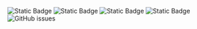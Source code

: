 ![Static Badge](https://img.shields.io/badge/blacklists-60-000000) ![Static Badge](https://img.shields.io/badge/blacklisted-2722872-cc0000) ![Static Badge](https://img.shields.io/badge/whitelisted-2242-00CC00) ![Static Badge](https://img.shields.io/badge/streaming_blacklist-28106-000000) ![GitHub issues](https://img.shields.io/github/issues/fabriziosalmi/blacklists)
